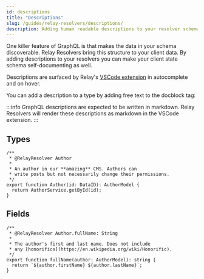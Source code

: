 ```yaml
---
id: descriptions
title: "Descriptions"
slug: /guides/relay-resolvers/descriptions/
description: Adding human readable descriptions to your resolver schema
---
```


One killer feature of GraphQL is that makes the data in your schema discoverable. Relay Resolvers bring this structure to your client data. By adding descriptions to your resolvers you can make your client state schema self-documenting as well.

Descriptions are surfaced by Relay's [VSCode extension](https://relay.dev/docs/editor-support/) in autocomplete and on hover.

You can add a description to a type by adding free text to the docblock tag:

:::info
GraphQL descriptions are expected to be written in markdown. Relay Resolvers will render these descriptions as markdown in the VSCode extension.
:::

## Types

```tsx
/**
 * @RelayResolver Author
 *
 * An author in our **amazing** CMS. Authors can
 * write posts but not necessarily change their permissions.
 */
export function Author(id: DataID): AuthorModel {
  return AuthorService.getById(id);
}
```

## Fields

```tsx
/**
 * @RelayResolver Author.fullName: String
 *
 * The author's first and last name. Does not include
 * any [honorifics](https://en.wikipedia.org/wiki/Honorific).
 */
export function fullName(author: AuthorModel): string {
  return `${author.firstName} ${author.lastName}`;
}
```
